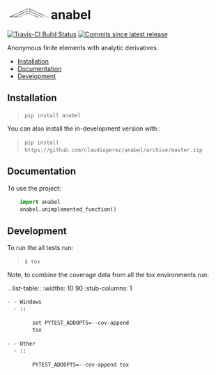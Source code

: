 <!-- <div align="center"> -->
<h1><img src="images/emtec-4.png" alt="logo" width=100></img>anabel</h1>
<!-- </div> -->


[![Travis-CI Build Status](https://api.travis-ci.org/claudioperez/anabel.svg?branch=master)](https://travis-ci.org/claudioperez/anabel)
[![Commits since latest release](https://img.shields.io/github/commits-since/claudioperez/anabel/v0.0.0.svg)](https://github.com/claudioperez/anabel/compare/v0.0.0...master)

Anonymous finite elements with analytic derivatives.

- [Installation](#installation)
- [Documentation](#documentation)
- [Development](#development)

## Installation

> `pip install anabel`

You can also install the in-development version with::

> `pip install https://github.com/claudioperez/anabel/archive/master.zip`


## Documentation

To use the project:

```python
    import anabel
    anabel.unimplemented_function()
```

## Development

To run the all tests run:

> `$ tox`

Note, to combine the coverage data from all the tox environments run:

.. list-table::
    :widths: 10 90
    :stub-columns: 1

    - - Windows
      - ::

            set PYTEST_ADDOPTS=--cov-append
            tox

    - - Other
      - ::

            PYTEST_ADDOPTS=--cov-append tox
